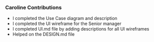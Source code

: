 ### Caroline Contributions
- I completed the Use Case diagram and description
- I completed the UI wireframe for the Senior manager
- I completed UI.md file by adding descriptions for all UI wireframes
- Helped on the DESIGN.md file